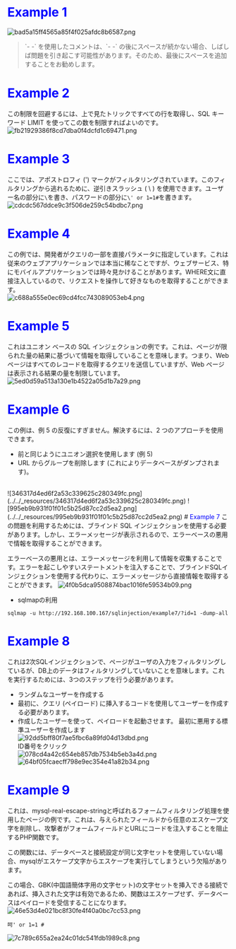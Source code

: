 # <span style="color: blue;">Example 1</span>
![bad5a15ff4565a85f4f025afdc8b6587.png](../../_resources/bad5a15ff4565a85f4f025afdc8b6587.png)
>\`- -\` を使用したコメントは、\`- -\` の後にスペースが続かない場合、しばしば問題を引き起こす可能性があります。そのため、最後にスペースを追加することをお勧めします。
# <span style="color: blue;">Example 2</span>
この制限を回避するには、上で見たトリックですべての行を取得し、SQL キーワード LIMIT を使ってこの数を制限すればよいのです。   
![fb21929386f8cd7dba0f4dcfd1c69471.png](../../_resources/fb21929386f8cd7dba0f4dcfd1c69471.png)   
# <span style="color: blue;">Example 3</span>
ここでは、アポストロフィ (') マークがフィルタリングされています。このフィルタリングから逃れるために、逆引きスラッシュ ( \ ) を使用できます。ユーザー名の部分に`\`を書き、パスワードの部分に`\' or 1=1#`を書きます。   
![cdcdc567ddce9c3f506de259c54bdbc7.png](../../_resources/cdcdc567ddce9c3f506de259c54bdbc7.png)
# <span style="color: blue;">Example 4</span>
この例では、開発者がクエリの一部を直接パラメータに指定しています。これは従来のウェブアプリケーションでは本当に稀なことですが、ウェブサービス、特にモバイルアプリケーションでは時々見かけることがあります。WHERE文に直接注入しているので、リクエストを操作して好きなものを取得することができます。  
![c688a555e0ec69cd4fcc743089053eb4.png](../../_resources/c688a555e0ec69cd4fcc743089053eb4.png)
# <span style="color: blue;">Example 5</span>
これはユニオン ベースの SQL インジェクションの例です。これは、ページが限られた量の結果に基づいて情報を取得していることを意味します。つまり、Web ページはすべてのレコードを取得するクエリを送信していますが、Web ページは表示される結果の量を制限しています。   
![5ed0d59a513a130e1b4522a05d1b7a29.png](../../_resources/5ed0d59a513a130e1b4522a05d1b7a29.png)
# <span style="color: blue;">Example 6</span>
 この例は、例 5 の反復にすぎません。解決するには、2 つのアプローチを使用できます。
- 前と同じようにユニオン選択を使用します (例 5)
- URL からグループを削除します (これによりデータベースがダンプされます)。  
</br>
![346317d4ed6f2a53c339625c280349fc.png](../../_resources/346317d4ed6f2a53c339625c280349fc.png)
![995eb9b931f01f01c5b25d87cc2d5ea2.png](../../_resources/995eb9b931f01f01c5b25d87cc2d5ea2.png)
# <span style="color: blue;">Example 7</span>
この問題を利用するためには、ブラインド SQL インジェクションを使用する必要があります。しかし、エラーメッセージが表示されるので、エラーベースの悪用で情報を取得することができます。

エラーベースの悪用とは、エラーメッセージを利用して情報を収集することです。エラーを起こしやすいステートメントを注入することで、ブラインドSQLインジェクションを使用する代わりに、エラーメッセージから直接情報を取得することができます。
![4f0b5dca9508874bac1016fe59534b09.png](../../_resources/4f0b5dca9508874bac1016fe59534b09.png)

- sqlmapの利用
```
sqlmap -u http://192.168.100.167/sqlinjection/example7/?id=1 -dump-all
```
# <span style="color: blue;">Example 8</span>
これは2次SQLインジェクションで、ページがユーザの入力をフィルタリングしているが、DB上のデータはフィルタリングしていないことを意味します。これを実行するためには、3つのステップを行う必要があります。
- ランダムなユーザーを作成する
- 最初に、クエリ (ペイロード) に挿入するコードを使用してユーザーを作成する必要があります。
- 作成したユーザーを使って、ペイロードを起動させます。
最初に悪用する標準ユーザーを作成します   
![92dd5bff80f7ae5fbc6a89fd04d13dbd.png](../../_resources/92dd5bff80f7ae5fbc6a89fd04d13dbd.png)   
ID番号をクリック  
![078cd4a42c654eb857db7534b5eb3a4d.png](../../_resources/078cd4a42c654eb857db7534b5eb3a4d.png)
![64bf05fcaecff798e9ec354e41a82b34.png](../../_resources/64bf05fcaecff798e9ec354e41a82b34.png)  
# <span style="color: blue;">Example 9</span>
これは、mysql-real-escape-stringと呼ばれるフォームフィルタリング処理を使用したページの例です。これは、与えられたフィールドから任意のエスケープ文字を削除し、攻撃者がフォームフィールドとURLにコードを注入することを阻止するPHP関数です。

この関数には、データベースと接続設定が同じ文字セットを使用していない場合、mysqlがエスケープ文字からエスケープを実行してしまうという欠陥があります。

この場合、GBK(中国語簡体字用の文字セット)の文字セットを挿入できる接続であれば、挿入された文字は有効であるため、関数はエスケープせず、データベースはペイロードを受信することになります。   
![46e53d4e021bc8f30fe4f40a0bc7cc53.png](../../_resources/46e53d4e021bc8f30fe4f40a0bc7cc53.png)   
```
呵' or 1=1 #
```
![7c789c655a2ea24c01dc541fdb1989c8.png](../../_resources/7c789c655a2ea24c01dc541fdb1989c8.png)